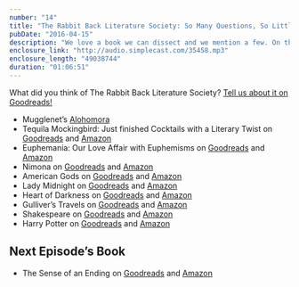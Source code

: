 ```yaml
---
number: "14"
title: "The Rabbit Back Literature Society: So Many Questions, So Little Time"
pubDate: "2016-04-15"
description: "We love a book we can dissect and we mention a few. On this month’s book, we focus on the 2 main female characters of the book and crazies theories."
enclosure_link: "http://audio.simplecast.com/35458.mp3"
enclosure_length: "49038744"
duration: "01:06:51"
---
```

What did you think of The Rabbit Back Literature Society? [Tell us about it on Goodreads!](https://www.goodreads.com/topic/show/18071739-the-rabbit-back-literature-society)

- Mugglenet’s [Alohomora](http://alohomora.mugglenet.com/)
- Tequila Mockingbird: Just finished Cocktails with a Literary Twist on [Goodreads](https://www.goodreads.com/book/show/15843172-tequila-mockingbird?from_new_nav=true&ac=1&from_search=true) and [Amazon](http://amzn.com/B00B3M3M2C)
- Euphemania: Our Love Affair with Euphemisms on [Goodreads](https://www.goodreads.com/book/show/8527586-euphemania?from_new_nav=true&ac=1&from_search=true) and [Amazon](http://amzn.com/B0047Y0F4Q)
- Nimona on [Goodreads](https://www.goodreads.com/book/show/19351043-nimona?from_search=true&search_version=service) and [Amazon](http://amzn.com/B00N0W1XGU)
- American Gods on [Goodreads](https://www.goodreads.com/book/show/4407.American_Gods?from_search=true&search_version=service) and [Amazon](http://amzn.com/B004YW4L5K)
- Lady Midnight on [Goodreads](https://www.goodreads.com/book/show/25494343-lady-midnight?from_search=true&search_version=service) and [Amazon](http://amzn.com/B00X4114W0)
- Heart of Darkness on [Goodreads](https://www.goodreads.com/book/show/4900.Heart_of_Darkness?from_search=true&search_version=service) and [Amazon](http://amzn.com/B0084AMNWQ)
- Gulliver’s Travels on [Goodreads](https://www.goodreads.com/book/show/7733.Gulliver_s_Travels?from_new_nav=true&ac=1&from_search=true) and [Amazon](http://amzn.com/B0191ZK3BU)
- Shakespeare on [Goodreads](https://www.goodreads.com/book/show/18069102-the-complete-works-of-shakespeare?from_search=true&search_version=service) and [Amazon](http://amzn.com/B005LSCQ4Y)
- Harry Potter on [Goodreads](https://www.goodreads.com/book/show/3.Harry_Potter_and_the_Sorcerer_s_Stone?from_search=true&search_version=service) and [Amazon](http://amzn.com/0545790352)

## Next Episode’s Book
- The Sense of an Ending on [Goodreads](https://www.goodreads.com/book/show/10746542-the-sense-of-an-ending?from_search=true&search_version=service) and [Amazon](http://amzn.com/B004YWKKEG)

